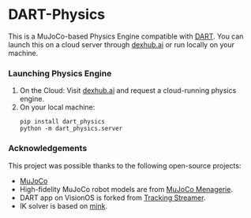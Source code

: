 # DART-Physics

This is a MuJoCo-based Physics Engine compatible with [DART](). 
You can launch this on a cloud server through [dexhub.ai](https://dexhub.ai) or run locally on your machine. 

### Launching Physics Engine

1. On the Cloud: Visit [dexhub.ai](https://dexhub.ai) and request a cloud-running physics engine. 
2. On your local machine: 
    ```
    pip install dart_physics
    python -m dart_physics.server 
    ```

### Acknowledgements

This project was possible thanks to the following open-source projects:

- [MuJoCo](https://mujoco.org/)
- High-fidelity MuJoCo robot models are from [MuJoCo Menagerie](https://github.com/deepmind/mujoco_menagerie).
- DART app on VisionOS is forked from [Tracking Streamer](https://github.com/dexhub-ai/tracking-streamer).
- IK solver is based on [mink](https://github.com/younghyo-park/mink).

